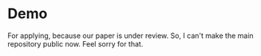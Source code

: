 # Demo
For applying, because our paper is under review. So, I can't make the main repository public now. Feel sorry for that.

